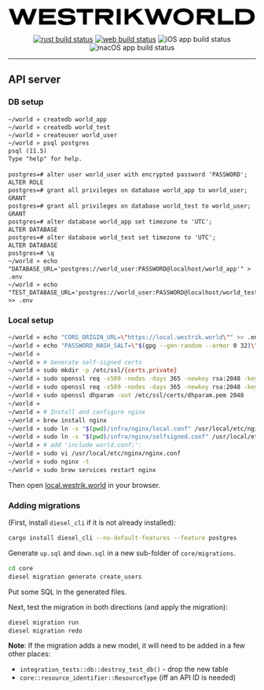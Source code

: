 <p align="center">
<a href="https://westrikworld.com"><img src="web-client/src/static/img/logo.png" alt="westrikworld"></a><br><br>
<a href="https://github.com/westrik/world/actions?query=workflow%3ARust"><img alt="rust build status" src="https://github.com/westrik/world/workflows/Rust/badge.svg"></a>
<a href="https://github.com/westrik/world/actions?query=workflow%3AWeb"><img alt="web build status" src="https://github.com/westrik/world/workflows/Web/badge.svg"></a>
<img alt="iOS app build status" src="https://build.appcenter.ms/v0.1/apps/15506d1c-dcc0-4479-8cf8-3aac8622f128/branches/master/badge">
<img alt="macOS app build status" src="https://build.appcenter.ms/v0.1/apps/9af600b8-a4ba-4807-a8cd-931a3965bcbc/branches/master/badge">
</p>


-------------

## API server

### DB setup

```
~/world » createdb world_app
~/world » createdb world_test
~/world » createuser world_user
~/world » psql postgres
psql (11.5)
Type "help" for help.

postgres=# alter user world_user with encrypted password 'PASSWORD';
ALTER ROLE
postgres=# grant all privileges on database world_app to world_user;
GRANT
postgres=# grant all privileges on database world_test to world_user;
GRANT
postgres=# alter database world_app set timezone to 'UTC';
ALTER DATABASE
postgres=# alter database world_test set timezone to 'UTC';
ALTER DATABASE
postgres=# \q
~/world » echo "DATABASE_URL='postgres://world_user:PASSWORD@localhost/world_app'" > .env
~/world » echo "TEST_DATABASE_URL='postgres://world_user:PASSWORD@localhost/world_test'" >> .env
```


### Local setup

```sh
~/world » echo "CORS_ORIGIN_URL=\"https://local.westrik.world\"" >> .env
~/world » echo "PASSWORD_HASH_SALT=\"$(gpg --gen-random --armor 0 32)\"" >> .env
~/world »
~/world » # Generate self-signed certs
~/world » sudo mkdir -p /etc/ssl/{certs,private}
~/world » sudo openssl req -x509 -nodes -days 365 -newkey rsa:2048 -keyout /etc/ssl/private/nginx-selfsigned.key -out /etc/ssl/certs/nginx-selfsigned.crt
~/world » sudo openssl req -x509 -nodes -days 365 -newkey rsa:2048 -keyout /etc/ssl/private/nginx-selfsigned-api.key -out /etc/ssl/certs/nginx-selfsigned-api.crt
~/world » sudo openssl dhparam -out /etc/ssl/certs/dhparam.pem 2048
~/world »
~/world » # Install and configure nginx
~/world » brew install nginx
~/world » sudo ln -s "$(pwd)/infra/nginx/local.conf" /usr/local/etc/nginx/world.conf
~/world » sudo ln -s "$(pwd)/infra/nginx/selfsigned.conf" /usr/local/etc/nginx/selfsigned.conf
~/world » # add 'include world.conf;':
~/world » sudo vi /usr/local/etc/nginx/nginx.conf
~/world » sudo nginx -t
~/world » sudo brew services restart nginx
```

Then open [local.westrik.world](https://local.westrik.world) in your browser.


### Adding migrations

(First, install `diesel_cli` if it is not already installed):
```sh
cargo install diesel_cli --no-default-features --feature postgres
```

Generate `up.sql` and `down.sql` in a new sub-folder of `core/migrations`.

```sh
cd core
diesel migration generate create_users
```

Put some SQL in the generated files.

Next, test the migration in both directions (and apply the migration):

```sh
diesel migration run
diesel migration redo
```

**Note**: If the migration adds a new model, it will need to be added in a few other places:


- `integration_tests::db::destroy_test_db()` - drop the new table
- `core::resource_identifier::ResourceType` (iff an API ID is needed)

